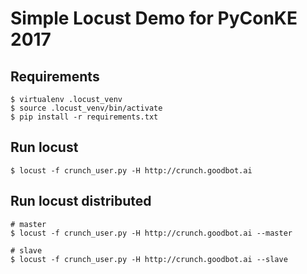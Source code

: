 Simple Locust Demo for PyConKE 2017
===================================

Requirements
------------

```
$ virtualenv .locust_venv
$ source .locust_venv/bin/activate
$ pip install -r requirements.txt
```

Run locust
----------

```
$ locust -f crunch_user.py -H http://crunch.goodbot.ai
```

Run locust distributed
----------------------

```
# master
$ locust -f crunch_user.py -H http://crunch.goodbot.ai --master

# slave
$ locust -f crunch_user.py -H http://crunch.goodbot.ai --slave
```
